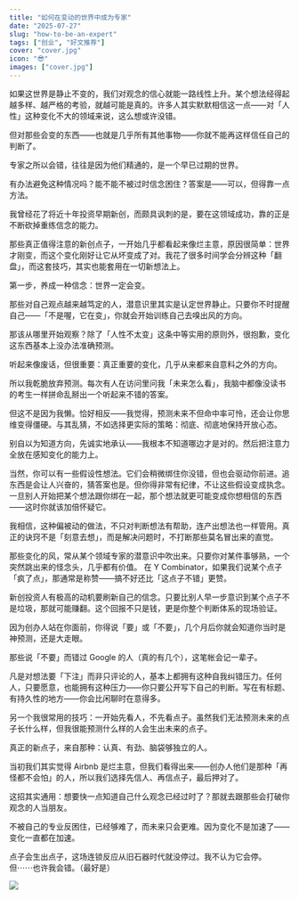 ```yaml
---
title: "如何在变动的世界中成为专家"
date: "2025-07-27"
slug: "how-to-be-an-expert"
tags: ["创业", "好文推荐"]
cover: "cover.jpg"
icon: "😎"
images: ["cover.jpg"]
---
```

如果这世界是静止不变的，我们对观念的信心就能一路线性上升。某个想法经得起越多样、越严格的考验，就越可能是真的。许多人其实默默相信这一点——对「人性」这种变化不大的领域来说，这么想或许没错。



但对那些会变的东西——也就是几乎所有其他事物——你就不能再这样信任自己的判断了。



专家之所以会错，往往是因为他们精通的，是一个早已过期的世界。



有办法避免这种情况吗？能不能不被过时信念困住？答案是——可以，但得靠一点方法。



我曾经花了将近十年投资早期新创，而颇具讽刺的是，要在这领域成功，靠的正是不断砍掉重练信念的能力。



那些真正值得注意的新创点子，一开始几乎都看起来像烂主意，原因很简单：世界才刚变，而这个变化刚好让它从坏变成了对。我花了很多时间学会分辨这种「翻盘」，而这套技巧，其实也能套用在一切新想法上。



第一步，养成一种信念：世界一定会变。



那些对自己观点越来越笃定的人，潜意识里其实是认定世界静止。只要你不时提醒自己——「不是喔，它在变」，你就会开始训练自己去嗅出风的方向。



那该从哪里开始观察？除了「人性不太变」这条中等实用的原则外，很抱歉，变化这东西基本上没办法准确预测。



听起来像废话，但很重要：真正重要的变化，几乎从来都来自意料之外的方向。



所以我乾脆放弃预测。每次有人在访问里问我「未来怎么看」，我脑中都像没读书的考生一样拼命乱掰出一个听起来不错的答案。



但这不是因为我懒。恰好相反——我觉得，预测未来不但命中率可怜，还会让你思维变得僵硬。与其乱猜，不如选择更实际的策略：彻底、彻底地保持开放心态。



别自以为知道方向，先诚实地承认——我根本不知道哪边才是对的。然后把注意力全放在感知变化的能力上。



当然，你可以有一些假设性想法。它们会稍微绑住你没错，但也会驱动你前进。追东西是会让人兴奋的，猜答案也是。但你得非常有纪律，不让这些假设变成执念。
一旦别人开始把某个想法跟你绑在一起，那个想法就更可能变成你想相信的东西——这时你就该加倍怀疑它。



我相信，这种偏被动的做法，不只对判断想法有帮助，连产出想法也一样管用。真正的诀窍不是「刻意去想」，而是解决问题时，不打断那些莫名冒出来的直觉。



那些变化的风，常从某个领域专家的潜意识中吹出来。只要你对某件事够熟，一个突然跳出来的怪念头，几乎都有价值。
在 Y Combinator，如果我们说某个点子「疯了点」，那通常是称赞——搞不好还比「这点子不错」更赞。



新创投资人有极高的动机要刷新自己的信念。只要比别人早一步意识到某个点子不是垃圾，那就可能赚翻。这个回报不只是钱，更是你整个判断体系的现场验证。



因为创办人站在你面前，你得说「要」或「不要」，几个月后你就会知道你当时是神预测，还是大走眼。



那些说「不要」而错过 Google 的人（真的有几个），这笔帐会记一辈子。



凡是对想法要「下注」而非只评论的人，基本上都拥有这种自我纠错压力。任何人，只要愿意，也能拥有这种压力——你只要公开写下自己的判断。写在有标题、有持久性的地方——你会比闲聊时在意得多。



另一个我很常用的技巧：一开始先看人，不先看点子。虽然我们无法预测未来的点子长什么样，但我很能预测什么样的人会生出未来的点子。



真正的新点子，来自那种：认真、有劲、脑袋够独立的人。



当初我们其实觉得 Airbnb 是烂主意，但我们看得出来——创办人他们是那种「再怪都不会怕」的人，所以我们选择先信人、再信点子，最后押对了。



这招其实通用：想要快一点知道自己什么观念已经过时了？那就去跟那些会打破你观念的人当朋友。



不被自己的专业反困住，已经够难了，而未来只会更难。因为变化不是加速了——变化一直都在加速。



点子会生出点子，这场连锁反应从旧石器时代就没停过。我不认为它会停。
但⋯⋯也许我会错。（最好是）




![](https://prod-files-secure.s3.us-west-2.amazonaws.com/112d0858-5090-4d34-a606-b75eb8d65fd2/46476355-9cf3-4e99-9b7a-3531bc426380/1000202064.png?X-Amz-Algorithm=AWS4-HMAC-SHA256&X-Amz-Content-Sha256=UNSIGNED-PAYLOAD&X-Amz-Credential=ASIAZI2LB4666G7EVTNZ%2F20251021%2Fus-west-2%2Fs3%2Faws4_request&X-Amz-Date=20251021T143357Z&X-Amz-Expires=3600&X-Amz-Security-Token=IQoJb3JpZ2luX2VjEF8aCXVzLXdlc3QtMiJIMEYCIQCcHokhc6EuD0ZwkVQPnD3uzNJlWY0d%2FNXUAkAHXqTROwIhAKvPxuoUod%2FGkT%2FVhucm64qKgl7MCDprZPFD9rigizwmKv8DCBcQABoMNjM3NDIzMTgzODA1Igyr0GhalkL7XymI6uwq3AOhYSGU4EivsCpc8cMJGaOz51lzbLhyAgjpZR6x0SCT392R1twZc9rvoNsn6mWw7eFkysTiohITQDnlWye9M8%2Br052TCd3DJ1kBUzofHKLECmabcqf6YDOli58Xkbpu1146zKt5xC6oKkwEwG701ahhocq5%2F3uGG%2BDkkdjiuUyZ8xagMbuRaJuVfc%2BoWjUHev2KoHBl5cMqzwRh5myAC%2FWIvH%2BZC%2FTM6MMGTAyoMSP%2BxiclWWDjP310OZiMOtbeUvjVF7PsTWuXc0KTUibNJvkklbStmQHBZUGJzqWQ46ABMm4BdIpyuzXui46ssDVtBRPqC%2BeIFxta%2BlVP6V1juF1d3Ph1BB4s%2BK3cm%2F3JdED3erOO1q7j8oQwL40p1LrCUoDQQLHI7wVQs0a3xVTDKxAS%2BjdkpJw0IxE0w18p3qTojoGa956Oit50O6VfvcW6%2Bsn9jWYwUsXu6rVOmsgNuSPGOByEYCLnbJvg%2Bn%2BgJmGiuLKLNsXRDqjpUuKvz7E0KGraMiaKRtVqPsvOifaI5E%2BZy8f9bHdlAEOXgFra3%2B8EwFbd99rreB8e6hq4yagztcqkZYPv7GtYCbvUTQaKevuyAPimxsMgyh%2FZLKJyAo3QlgSL7qf%2Ft7NftLuYbTC4rd7HBjqkAYHczUl37YOKpi4eYddM0F9Gxj5oEghcPdJRBflz0JgMwBhMLSFrF8PvFciY7TQGEfqkjRziBF9erVdDOH6ihuNicB%2F5CR1lc6y2rj1Myv4vKANWjPV2gkGI4ID0B0hh0%2BGDw7xX98nn%2FYM9coSUlLfIIty26lgaD4gfd7GHA3Sy6KaXEjbtEqZT2U4l4WjHDWhhBwEp4cnm8jOjFj5gN6KyWp9x&X-Amz-Signature=ed1440f7bc4e989726fe43c6bc7bbd5c5d8518e1c275a1b0c6660b63cdb33839&X-Amz-SignedHeaders=host&x-amz-checksum-mode=ENABLED&x-id=GetObject)

